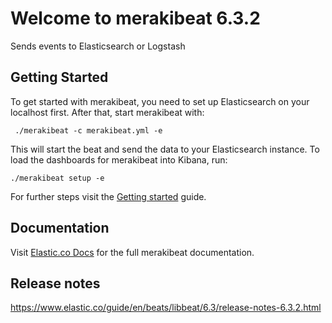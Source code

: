 # Welcome to merakibeat 6.3.2

Sends events to Elasticsearch or Logstash

## Getting Started

To get started with merakibeat, you need to set up Elasticsearch on your localhost first. After that, start merakibeat with:

     ./merakibeat -c merakibeat.yml -e

This will start the beat and send the data to your Elasticsearch instance. To load the dashboards for merakibeat into Kibana, run:

    ./merakibeat setup -e

For further steps visit the [Getting started](https://www.elastic.co/guide/en/beats/merakibeat/6.3/merakibeat-getting-started.html) guide.

## Documentation

Visit [Elastic.co Docs](https://www.elastic.co/guide/en/beats/merakibeat/6.3/index.html) for the full merakibeat documentation.

## Release notes

https://www.elastic.co/guide/en/beats/libbeat/6.3/release-notes-6.3.2.html
